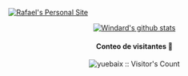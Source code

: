 [![Rafael's Personal Site](https://i.postimg.cc/m2FdX7fz/pexels-luis-gomes-546819.jpg)](https://github.com/RafaEscobar)


<div>
<div align = center>
  
  [![Windard's github stats](https://github-readme-stats.vercel.app/api?username=RafaEscobar&show_icons=true&theme=radical)](https://github.com/windard)
</div display = flex>
  <h4 align="center">Conteo de visitantes 🔎</h4>
  <p align="center"><img src="https://profile-counter.glitch.me/{RafaelEscobarGutierrez1}/count.svg" alt="yuebaix :: Visitor's Count" /></p>
</div>

